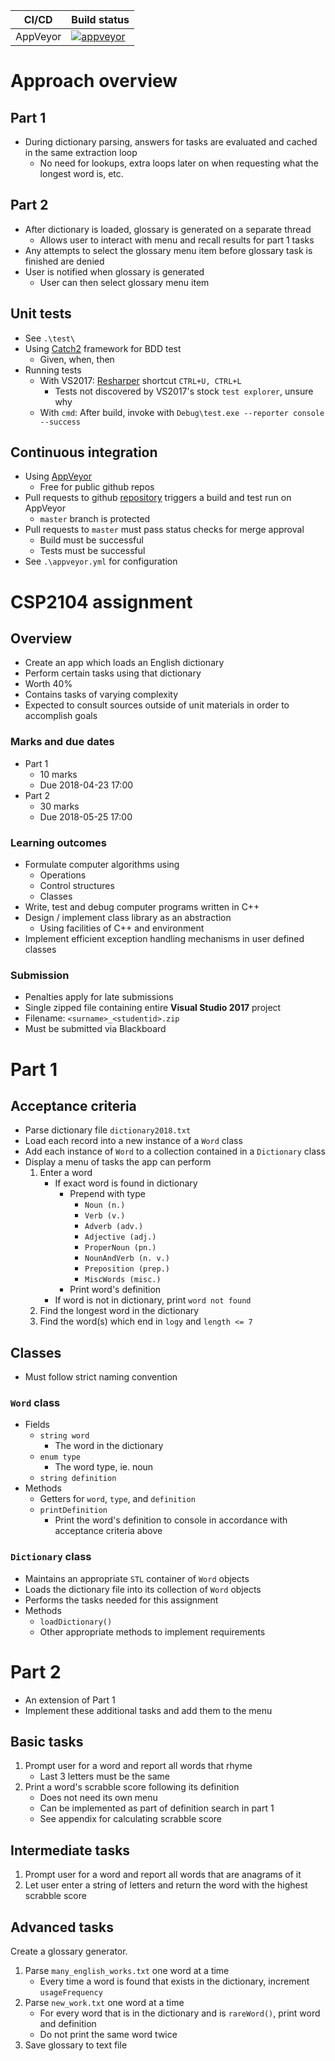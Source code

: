 | CI/CD    | Build status |
|----------|--------------|
| AppVeyor | [![appveyor](https://ci.appveyor.com/api/projects/status/mtf9dxn6tweovo47/branch/master?svg=true)](https://ci.appveyor.com/project/martymcflywa/scrabbledictionary/branch/master) |

# Approach overview

## Part 1
- During dictionary parsing, answers for tasks are evaluated and cached in the same extraction loop
    - No need for lookups, extra loops later on when requesting what the longest word is, etc.

## Part 2
- After dictionary is loaded, glossary is generated on a separate thread
    - Allows user to interact with menu and recall results for part 1 tasks
- Any attempts to select the glossary menu item before glossary task is finished are denied
- User is notified when glossary is generated
    - User can then select glossary menu item

## Unit tests
- See `.\test\`
- Using [Catch2](https://github.com/catchorg/Catch2) framework for BDD test
    - Given, when, then
- Running tests
    - With VS2017: [Resharper](https://www.jetbrains.com/resharper-cpp/) shortcut `CTRL+U, CTRL+L`
        - Tests not discovered by VS2017's stock `test explorer`, unsure why
    - With `cmd`: After build, invoke with `Debug\test.exe --reporter console --success`

## Continuous integration
- Using [AppVeyor](https://www.appveyor.com/)
    - Free for public github repos
- Pull requests to github [repository](https://github.com/martymcflywa/ScrabbleDictionary) triggers a build and test run on AppVeyor
    - `master` branch is protected
- Pull requests to `master` must pass status checks for merge approval
    - Build must be successful
    - Tests must be successful
- See `.\appveyor.yml` for configuration

# CSP2104 assignment

## Overview
- Create an app which loads an English dictionary
- Perform certain tasks using that dictionary
- Worth 40%
- Contains tasks of varying complexity
- Expected to consult sources outside of unit materials in order to accomplish goals

### Marks and due dates
- Part 1
    - 10 marks
    - Due 2018-04-23 17:00
- Part 2
    - 30 marks
    - Due 2018-05-25 17:00

### Learning outcomes
- Formulate computer algorithms using
    - Operations
    - Control structures
    - Classes
- Write, test and debug computer programs written in C++
- Design / implement class library as an abstraction
    - Using facilities of C++ and environment
- Implement efficient exception handling mechanisms in user defined classes

### Submission
- Penalties apply for late submissions
- Single zipped file containing entire **Visual Studio 2017** project
- Filename: `<surname>_<studentid>.zip`
- Must be submitted via Blackboard

# Part 1

## Acceptance criteria
- Parse dictionary file `dictionary2018.txt`
- Load each record into a new instance of a `Word` class
- Add each instance of `Word` to a collection contained in a `Dictionary` class
- Display a menu of tasks the app can perform
    1. Enter a word
        - If exact word is found in dictionary
            - Prepend with type
                - `Noun (n.)`
                - `Verb (v.)`
                - `Adverb (adv.)`
                - `Adjective (adj.)`
                - `ProperNoun (pn.)`
                - `NounAndVerb (n. v.)`
                - `Preposition (prep.)`
                - `MiscWords (misc.)`
            - Print word's definition
        - If word is not in dictionary, print `word not found`
    2. Find the longest word in the dictionary
    3. Find the word(s) which end in `logy` and `length <= 7`

## Classes
- Must follow strict naming convention

### `Word` class
- Fields
    - `string word`
        - The word in the dictionary
    - `enum type`
        - The word type, ie. noun
    - `string definition`
- Methods
    - Getters for `word`, `type`, and `definition`
    - `printDefinition`
        - Print the word's definition to console in accordance with acceptance criteria above

### `Dictionary` class
- Maintains an appropriate `STL` container of `Word` objects
- Loads the dictionary file into its collection of `Word` objects
- Performs the tasks needed for this assignment
- Methods
    - `loadDictionary()`
    - Other appropriate methods to implement requirements

# Part 2
- An extension of Part 1
- Implement these additional tasks and add them to the menu

## Basic tasks
1. Prompt user for a word and report all words that rhyme
    - Last 3 letters must be the same
2. Print a word's scrabble score following its definition
    - Does not need its own menu
    - Can be implemented as part of definition search in part 1
    - See appendix for calculating scrabble score

## Intermediate tasks
1. Prompt user for a word and report all words that are anagrams of it
2. Let user enter a string of letters and return the word with the highest scrabble score

## Advanced tasks
Create a glossary generator.

1. Parse `many_english_works.txt` one word at a time
    - Every time a word is found that exists in the dictionary, increment `usageFrequency`
2. Parse `new_work.txt` one word at a time
    - For every word that is in the dictionary and is `rareWord()`, print word and definition
    - Do not print the same word twice
3. Save glossary to text file